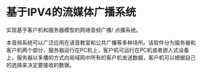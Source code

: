 # 基于IPV4的流媒体广播系统
实现基于客户机和服务器模型的网络音频广播/ 点播系统。

本音频系统可以广泛应用在语音教室和公共广播等多种场所。该软件分为服务器和客户机两个部分，服务器运行在PC机上，客户机可运行在PC机或者嵌入式设备上，服务器以多播的方式向局域网中所有的客户机发送数据，客户机可以根据自己的选择来决定要接收的数据。
